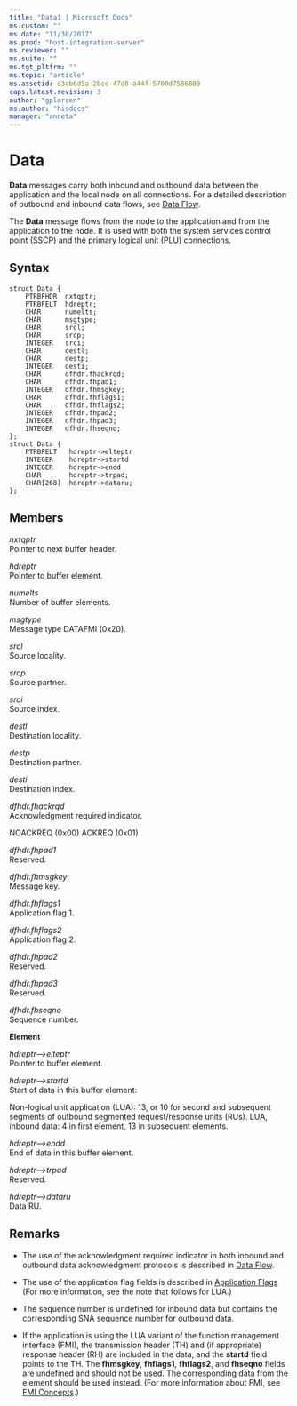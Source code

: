 ```yaml
---
title: "Data1 | Microsoft Docs"
ms.custom: ""
ms.date: "11/30/2017"
ms.prod: "host-integration-server"
ms.reviewer: ""
ms.suite: ""
ms.tgt_pltfrm: ""
ms.topic: "article"
ms.assetid: d3cb6d5a-2bce-47d8-a44f-5700d7586800
caps.latest.revision: 3
author: "gplarsen"
ms.author: "hisdocs"
manager: "anneta"
---
```

# Data
**Data** messages carry both inbound and outbound data between the application and the local node on all connections. For a detailed description of outbound and inbound data flows, see [Data Flow](./data-flow1.md).  
  
 The **Data** message flows from the node to the application and from the application to the node. It is used with both the system services control point (SSCP) and the primary logical unit (PLU) connections.  
  
## Syntax  
  
```  
struct Data {  
    PTRBFHDR  nxtqptr;  
    PTRBFELT  hdreptr;  
    CHAR      numelts;  
    CHAR      msgtype;  
    CHAR      srcl;  
    CHAR      srcp;  
    INTEGER   srci;  
    CHAR      destl;  
    CHAR      destp;  
    INTEGER   desti;  
    CHAR      dfhdr.fhackrqd;  
    CHAR      dfhdr.fhpad1;  
    INTEGER   dfhdr.fhmsgkey;  
    CHAR      dfhdr.fhflags1;  
    CHAR      dfhdr.fhflags2;  
    INTEGER   dfhdr.fhpad2;  
    INTEGER   dfhdr.fhpad3;  
    INTEGER   dfhdr.fhseqno;  
};   
struct Data {  
    PTRBFELT   hdreptr->elteptr   
    INTEGER    hdreptr->startd   
    INTEGER    hdreptr->endd   
    CHAR       hdreptr->trpad;   
    CHAR[268]  hdreptr->dataru;  
};   
```  
  
## Members  
 *nxtqptr*  
 Pointer to next buffer header.  
  
 *hdreptr*  
 Pointer to buffer element.  
  
 *numelts*  
 Number of buffer elements.  
  
 *msgtype*  
 Message type DATAFMI (0x20).  
  
 *srcl*  
 Source locality.  
  
 *srcp*  
 Source partner.  
  
 *srci*  
 Source index.  
  
 *destl*  
 Destination locality.  
  
 *destp*  
 Destination partner.  
  
 *desti*  
 Destination index.  
  
 *dfhdr.fhackrqd*  
 Acknowledgment required indicator.  
  
 NOACKREQ    (0x00) ACKREQ         (0x01)  
  
 *dfhdr.fhpad1*  
 Reserved.  
  
 *dfhdr.fhmsgkey*  
 Message key.  
  
 *dfhdr.fhflags1*  
 Application flag 1.  
  
 *dfhdr.fhflags2*  
 Application flag 2.  
  
 *dfhdr.fhpad2*  
 Reserved.  
  
 *dfhdr.fhpad3*  
 Reserved.  
  
 *dfhdr.fhseqno*  
 Sequence number.  
  
 **Element**  
  
 *hdreptr–>elteptr*  
 Pointer to buffer element.  
  
 *hdreptr–>startd*  
 Start of data in this buffer element:  
  
 Non-logical unit application (LUA): 13, or 10 for second and subsequent segments of outbound segmented request/response units (RUs). LUA, inbound data: 4 in first element, 13 in subsequent elements.  
  
 *hdreptr–>endd*  
 End of data in this buffer element.  
  
 *hdreptr–>trpad*  
 Reserved.  
  
 *hdreptr–>dataru*  
 Data RU.  
  
## Remarks  
  
-   The use of the acknowledgment required indicator in both inbound and outbound data acknowledgment protocols is described in [Data Flow](./data-flow1.md).  
  
-   The use of the application flag fields is described in [Application Flags](./application-flags1.md) (For more information, see the note that follows for LUA.)  
  
-   The sequence number is undefined for inbound data but contains the corresponding SNA sequence number for outbound data.  
  
-   If the application is using the LUA variant of the function management interface (FMI), the transmission header (TH) and (if appropriate) response header (RH) are included in the data, and the **startd** field points to the TH. The **fhmsgkey**, **fhflags1**, **fhflags2**, and **fhseqno** fields are undefined and should not be used. The corresponding data from the element should be used instead. (For more information about FMI, see [FMI Concepts](./fmi-concepts1.md).)